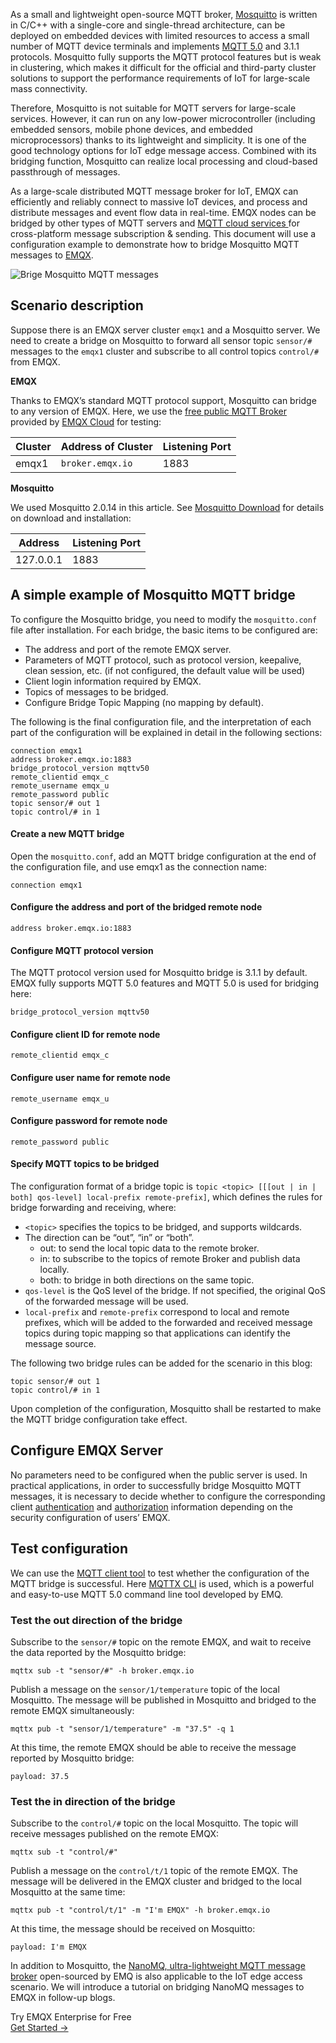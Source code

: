 As a small and lightweight open-source MQTT broker, [Mosquitto](https://www.emqx.com/en/blog/mosquitto-mqtt-broker-pros-cons-tutorial-and-modern-alternatives) is written in C/C++ with a single-core and single-thread architecture, can be deployed on embedded devices with limited resources to access a small number of MQTT device terminals and implements [MQTT 5.0](https://www.emqx.com/en/blog/introduction-to-mqtt-5) and 3.1.1 protocols. Mosquitto fully supports the MQTT protocol features but is weak in clustering, which makes it difficult for the official and third-party cluster solutions to support the performance requirements of IoT for large-scale mass connectivity.

Therefore, Mosquitto is not suitable for MQTT servers for large-scale services. However, it can run on any low-power microcontroller (including embedded sensors, mobile phone devices, and embedded microprocessors) thanks to its lightweight and simplicity. It is one of the good technology options for IoT edge message access. Combined with its bridging function, Mosquitto can realize local processing and cloud-based passthrough of messages.

As a large-scale distributed MQTT message broker for IoT, EMQX can efficiently and reliably connect to massive IoT devices, and process and distribute messages and event flow data in real-time. EMQX nodes can be bridged by other types of MQTT servers and [MQTT cloud services ](https://www.emqx.com/en/cloud)for cross-platform message subscription & sending. This document will use a configuration example to demonstrate how to bridge Mosquitto MQTT messages to [EMQX](https://www.emqx.com/en/products/emqx).

![Brige Mosquitto MQTT messages](https://assets.emqx.com/images/2caae752676b2cde77bb5d532c250636.jpg)


## Scenario description

Suppose there is an EMQX server cluster `emqx1` and a Mosquitto server. We need to create a bridge on Mosquitto to forward all sensor topic `sensor/#` messages to the `emqx1` cluster and subscribe to all control topics `control/#` from EMQX.

**EMQX**

Thanks to EMQX’s standard MQTT protocol support, Mosquitto can bridge to any version of EMQX. Here, we use the [free public MQTT Broker ](https://www.emqx.com/en/mqtt/public-mqtt5-broker)provided by [EMQX Cloud](https://www.emqx.com/en/cloud) for testing:

| **Cluster** | **Address of Cluster** | **Listening Port** |
| ----------- | ---------------------- | ------------------ |
| emqx1       | `broker.emqx.io`       | 1883               |

**Mosquitto**

We used Mosquitto 2.0.14 in this article. See [Mosquitto Download](https://mosquitto.org/download/) for details on download and installation:

| **Address** | **Listening Port** |
| ----------- | ------------------ |
| 127.0.0.1   | 1883               |


## A simple example of Mosquitto MQTT bridge

To configure the Mosquitto bridge, you need to modify the `mosquitto.conf` file after installation. For each bridge, the basic items to be configured are:

- The address and port of the remote EMQX server.
- Parameters of MQTT protocol, such as protocol version, keepalive, clean session, etc. (if not configured, the default value will be used)
- Client login information required by EMQX.
- Topics of messages to be bridged.
- Configure Bridge Topic Mapping (no mapping by default).

The following is the final configuration file, and the interpretation of each part of the configuration will be explained in detail in the following sections:

```
connection emqx1
address broker.emqx.io:1883
bridge_protocol_version mqttv50
remote_clientid emqx_c
remote_username emqx_u
remote_password public
topic sensor/# out 1
topic control/# in 1
```

#### Create a new MQTT bridge

Open the `mosquitto.conf`, add an MQTT bridge configuration at the end of the configuration file, and use emqx1 as the connection name:

```
connection emqx1
```

#### Configure the address and port of the bridged remote node

```
address broker.emqx.io:1883
```

#### Configure MQTT protocol version

The MQTT protocol version used for Mosquitto bridge is 3.1.1 by default. EMQX fully supports MQTT 5.0 features and MQTT 5.0 is used for bridging here:

```
bridge_protocol_version mqttv50
```

#### Configure client ID for remote node

```
remote_clientid emqx_c
```

#### Configure user name for remote node

```
remote_username emqx_u
```

#### Configure password for remote node

```
remote_password public
```

#### Specify MQTT topics to be bridged

The configuration format of a bridge topic is `topic <topic> [[[out | in | both] qos-level] local-prefix remote-prefix]`, which defines the rules for bridge forwarding and receiving, where:

- `<topic>` specifies the topics to be bridged, and supports wildcards.
- The direction can be “out”, “in” or “both”.
  - out: to send the local topic data to the remote broker.
  - in: to subscribe to the topics of remote Broker and publish data locally.
  - both: to bridge in both directions on the same topic.
- `qos-level` is the QoS level of the bridge. If not specified, the original QoS of the forwarded message will be used.
- `local-prefix` and `remote-prefix` correspond to local and remote prefixes, which will be added to the forwarded and received message topics during topic mapping so that applications can identify the message source.

The following two bridge rules can be added for the scenario in this blog:

```
topic sensor/# out 1
topic control/# in 1
```

Upon completion of the configuration, Mosquitto shall be restarted to make the MQTT bridge configuration take effect.

## Configure EMQX Server

No parameters need to be configured when the public server is used. In practical applications, in order to successfully bridge Mosquitto MQTT messages, it is necessary to decide whether to configure the corresponding client [authentication](https://www.emqx.io/docs/en/v5.0/security/authn/authn.html) and [authorization](https://www.emqx.io/docs/en/v5.0/security/authz/authz.html) information depending on the security configuration of users’ EMQX.

## Test configuration

We can use the [MQTT client tool](https://www.emqx.com/en/blog/mqtt-client-tools) to test whether the configuration of the MQTT bridge is successful. Here [MQTTX CLI](https://mqttx.app/cli) is used, which is a powerful and easy-to-use MQTT 5.0 command line tool developed by EMQ.

### Test the out direction of the bridge

Subscribe to the `sensor/#` topic on the remote EMQX, and wait to receive the data reported by the Mosquitto bridge:

```
mqttx sub -t "sensor/#" -h broker.emqx.io
```

Publish a message on the `sensor/1/temperature` topic of the local Mosquitto. The message will be published in Mosquitto and bridged to the remote EMQX simultaneously:

```
mqttx pub -t "sensor/1/temperature" -m "37.5" -q 1
```

At this time, the remote EMQX should be able to receive the message reported by Mosquitto bridge:

```
payload: 37.5
```

### Test the in direction of the bridge

Subscribe to the `control/#` topic on the local Mosquitto. The topic will receive messages published on the remote EMQX:

```
mqttx sub -t "control/#"
```

Publish a message on the `control/t/1` topic of the remote EMQX. The message will be delivered in the EMQX cluster and bridged to the local Mosquitto at the same time:

```
mqttx pub -t "control/t/1" -m "I'm EMQX" -h broker.emqx.io
```

At this time, the message should be received on Mosquitto:

```
payload: I'm EMQX
```

In addition to Mosquitto, the [NanoMQ, ultra-lightweight MQTT message broker](https://nanomq.io) open-sourced by EMQ is also applicable to the IoT edge access scenario. We will introduce a tutorial on bridging NanoMQ messages to EMQX in follow-up blogs.



<section class="promotion">
    <div>
        Try EMQX Enterprise for Free
    </div>
    <a href="https://www.emqx.com/en/try?product=enterprise" class="button is-gradient px-5">Get Started →</a>
</section>
